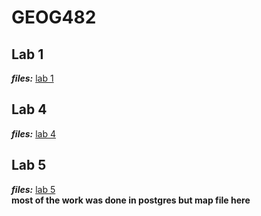 # GEOG482

## Lab 1
***files:*** [lab 1](aboutyou.html)

## Lab 4
***files:*** [lab 4](lab4.html)

## Lab 5
***files:*** [lab 5](lab5.qgz)  
**most of the work was done in postgres but map file here**
